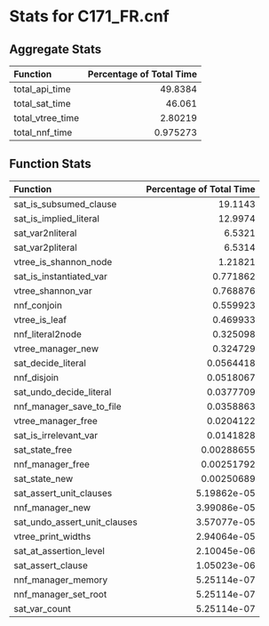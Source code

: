 # Stats for C171_FR.cnf

## Aggregate Stats
| Function         |   Percentage of Total Time |
|:-----------------|---------------------------:|
| total_api_time   |                  49.8384   |
| total_sat_time   |                  46.061    |
| total_vtree_time |                   2.80219  |
| total_nnf_time   |                   0.975273 |

## Function Stats
| Function                     |   Percentage of Total Time |
|:-----------------------------|---------------------------:|
| sat_is_subsumed_clause       |               19.1143      |
| sat_is_implied_literal       |               12.9974      |
| sat_var2nliteral             |                6.5321      |
| sat_var2pliteral             |                6.5314      |
| vtree_is_shannon_node        |                1.21821     |
| sat_is_instantiated_var      |                0.771862    |
| vtree_shannon_var            |                0.768876    |
| nnf_conjoin                  |                0.559923    |
| vtree_is_leaf                |                0.469933    |
| nnf_literal2node             |                0.325098    |
| vtree_manager_new            |                0.324729    |
| sat_decide_literal           |                0.0564418   |
| nnf_disjoin                  |                0.0518067   |
| sat_undo_decide_literal      |                0.0377709   |
| nnf_manager_save_to_file     |                0.0358863   |
| vtree_manager_free           |                0.0204122   |
| sat_is_irrelevant_var        |                0.0141828   |
| sat_state_free               |                0.00288655  |
| nnf_manager_free             |                0.00251792  |
| sat_state_new                |                0.00250689  |
| sat_assert_unit_clauses      |                5.19862e-05 |
| nnf_manager_new              |                3.99086e-05 |
| sat_undo_assert_unit_clauses |                3.57077e-05 |
| vtree_print_widths           |                2.94064e-05 |
| sat_at_assertion_level       |                2.10045e-06 |
| sat_assert_clause            |                1.05023e-06 |
| nnf_manager_memory           |                5.25114e-07 |
| nnf_manager_set_root         |                5.25114e-07 |
| sat_var_count                |                5.25114e-07 |